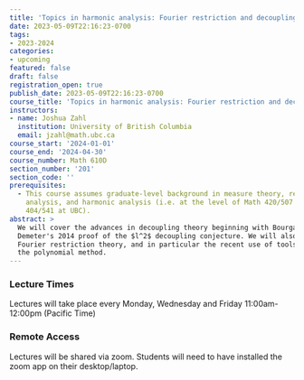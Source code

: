 ```yaml
---
title: 'Topics in harmonic analysis: Fourier restriction and decoupling'
date: 2023-05-09T22:16:23-0700
tags:
- 2023-2024
categories:
- upcoming
featured: false
draft: false
registration_open: true
publish_date: 2023-05-09T22:16:23-0700
course_title: 'Topics in harmonic analysis: Fourier restriction and decoupling'
instructors:
- name: Joshua Zahl
  institution: University of British Columbia
  email: jzahl@math.ubc.ca
course_start: '2024-01-01'
course_end: '2024-04-30'
course_number: Math 610D
section_number: '201'
section_code: ''
prerequisites: 
  - This course assumes graduate-level background in measure theory, real
    analysis, and harmonic analysis (i.e. at the level of Math 420/507 and Math
    404/541 at UBC).
abstract: >
  We will cover the advances in decoupling theory beginning with Bourgain and
  Demeter's 2014 proof of the $l^2$ decoupling conjecture. We will also cover
  Fourier restriction theory, and in particular the recent use of tools such as
  the polynomial method.
---
```


### Lecture Times
Lectures will take place every Monday, Wednesday and Friday 11:00am-12:00pm
(Pacific Time)

### Remote Access
Lectures will be shared via zoom. Students will need to have installed the zoom
app on their desktop/laptop.

